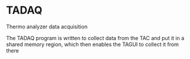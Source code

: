 # TADAQ
Thermo analyzer data acquisition

The TADAQ program is written to collect data from the TAC and put it in a shared memory region, which then enables the TAGUI to 
collect it from there
